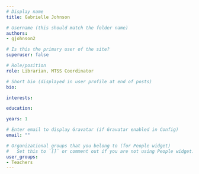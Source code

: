 ```yaml
---
# Display name
title: Gabrielle Johnson

# Username (this should match the folder name)
authors:
- gjohnson2

# Is this the primary user of the site?
superuser: false

# Role/position
role: Librarian, MTSS Coordinator

# Short bio (displayed in user profile at end of posts)
bio:

interests:

education:

years: 1

# Enter email to display Gravatar (if Gravatar enabled in Config)
email: ""

# Organizational groups that you belong to (for People widget)
#   Set this to `[]` or comment out if you are not using People widget.
user_groups:
- Teachers
---
```


